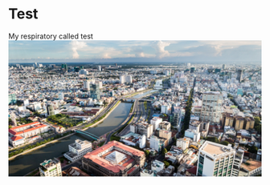 # Test
My respiratory called test
![a picture of Ho Chi Minh City](https://github.com/Vinny8926/Test/blob/main/vietnam-tourism-4.jpg)
